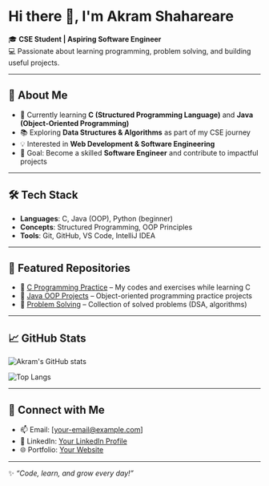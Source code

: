 # Hi there 👋, I'm Akram Shahareare  

🎓 **CSE Student | Aspiring Software Engineer**  
💻 Passionate about learning programming, problem solving, and building useful projects.  

---

## 🚀 About Me  
- 🌱 Currently learning **C (Structured Programming Language)** and **Java (Object-Oriented Programming)**  
- 📚 Exploring **Data Structures & Algorithms** as part of my CSE journey  
- 💡 Interested in **Web Development & Software Engineering**  
- 🎯 Goal: Become a skilled **Software Engineer** and contribute to impactful projects  

---

## 🛠️ Tech Stack  
- **Languages**: C, Java (OOP), Python (beginner)  
- **Concepts**: Structured Programming, OOP Principles  
- **Tools**: Git, GitHub, VS Code, IntelliJ IDEA  

---

## 📂 Featured Repositories  
- 🔹 [C Programming Practice](#) – My codes and exercises while learning C  
- 🔹 [Java OOP Projects](#) – Object-oriented programming practice projects  
- 🔹 [Problem Solving](#) – Collection of solved problems (DSA, algorithms)  

---

## 📈 GitHub Stats  
![Akram's GitHub stats](https://github-readme-stats.vercel.app/api?username=akram-shahareare&show_icons=true&theme=tokyonight)  

![Top Langs](https://github-readme-stats.vercel.app/api/top-langs/?username=akram-shahareare&layout=compact&theme=tokyonight)  

---

## 🤝 Connect with Me  
- 📫 Email: [your-email@example.com]  
- 💼 LinkedIn: [Your LinkedIn Profile](#)  
- 🌐 Portfolio: [Your Website](#)  

---

✨ *“Code, learn, and grow every day!”*
